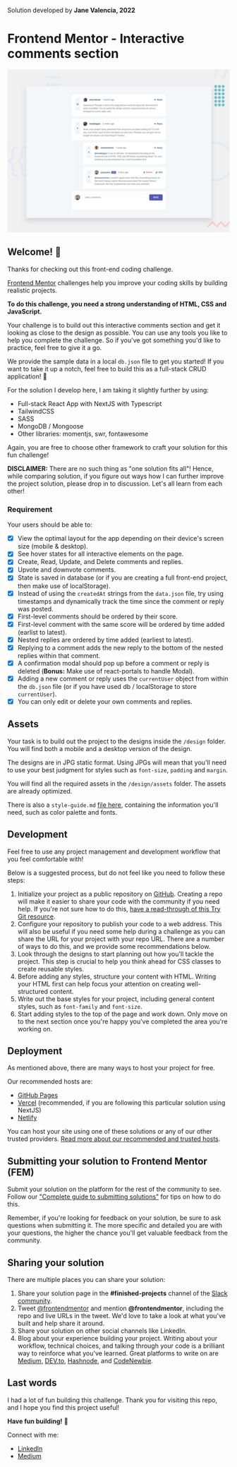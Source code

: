Solution developed by **Jane Valencia, 2022**

# Frontend Mentor - Interactive comments section

![Design preview for the Interactive comments section coding challenge](./design/desktop-preview.jpg)

## Welcome! 👋

Thanks for checking out this front-end coding challenge.

[Frontend Mentor](https://www.frontendmentor.io) challenges help you improve your coding skills by building realistic projects.

**To do this challenge, you need a strong understanding of HTML, CSS and JavaScript.**

Your challenge is to build out this interactive comments section and get it looking as close to the design as possible. You can use any tools you like to help you complete the challenge. So if you've got something you'd like to practice, feel free to give it a go.

We provide the sample data in a local `db.json` file to get you started! If you want to take it up a notch, feel free to build this as a full-stack CRUD application! 🚀

For the solution I develop here, I am taking it slightly further by using:
- Full-stack React App with NextJS with Typescript
- TailwindCSS
- SASS
- MongoDB / Mongoose
- Other libraries: momentjs, swr, fontawesome

Again, you are free to choose other framework to craft your solution for this fun challenge!

**DISCLAIMER:** There are no such thing as "one solution fits all"! Hence, while comparing solution, if you figure out ways how I can further improve the project solution, please drop in to discussion. Let's all learn from each other!

### Requirement

Your users should be able to:

- [x] View the optimal layout for the app depending on their device's screen size (mobile & desktop).
- [x] See hover states for all interactive elements on the page.
- [x] Create, Read, Update, and Delete comments and replies.
- [x] Upvote and downvote comments.
- [x] State is saved in database (or if you are creating a full front-end project, then make use of localStorage).
- [x] Instead of using the `createdAt` strings from the `data.json` file, try using timestamps and dynamically track the time since the comment or reply was posted.
- [x] First-level comments should be ordered by their score.
- [x] First-level comment with the same score will be ordered by time added (earlist to latest).
- [x] Nested replies are ordered by time added (earliest to latest).
- [x] Replying to a comment adds the new reply to the bottom of the nested replies within that comment.
- [x] A confirmation modal should pop up before a comment or reply is deleted (**Bonus:** Make use of react-portals to handle Modal).
- [x] Adding a new comment or reply uses the `currentUser` object from within the `db.json` file (or if you have used db / localStorage to store `currentUser`).
- [x] You can only edit or delete your own comments and replies.

## Assets

Your task is to build out the project to the designs inside the `/design` folder. You will find both a mobile and a desktop version of the design. 

The designs are in JPG static format. Using JPGs will mean that you'll need to use your best judgment for styles such as `font-size`, `padding` and `margin`. 

You will find all the required assets in the `/design/assets` folder. The assets are already optimized.

There is also a `style-guide.md` [file here](https://github.com/janevalencia/fem-comments/blob/staging/style-guide.md), containing the information you'll need, such as color palette and fonts.

## Development

Feel free to use any project management and development workflow that you feel comfortable with! 

Below is a suggested process, but do not feel like you need to follow these steps:

1. Initialize your project as a public repository on [GitHub](https://github.com/). Creating a repo will make it easier to share your code with the community if you need help. If you're not sure how to do this, [have a read-through of this Try Git resource](https://try.github.io/).
2. Configure your repository to publish your code to a web address. This will also be useful if you need some help during a challenge as you can share the URL for your project with your repo URL. There are a number of ways to do this, and we provide some recommendations below.
3. Look through the designs to start planning out how you'll tackle the project. This step is crucial to help you think ahead for CSS classes to create reusable styles.
4. Before adding any styles, structure your content with HTML. Writing your HTML first can help focus your attention on creating well-structured content.
5. Write out the base styles for your project, including general content styles, such as `font-family` and `font-size`.
6. Start adding styles to the top of the page and work down. Only move on to the next section once you're happy you've completed the area you're working on.

## Deployment

As mentioned above, there are many ways to host your project for free. 

Our recommended hosts are:

- [GitHub Pages](https://pages.github.com/)
- [Vercel](https://vercel.com/) (recommended, if you are following this particular solution using NextJS)
- [Netlify](https://www.netlify.com/)

You can host your site using one of these solutions or any of our other trusted providers. [Read more about our recommended and trusted hosts](https://medium.com/frontend-mentor/frontend-mentor-trusted-hosting-providers-bf000dfebe).

## Submitting your solution to Frontend Mentor (FEM)

Submit your solution on the platform for the rest of the community to see. Follow our ["Complete guide to submitting solutions"](https://medium.com/frontend-mentor/a-complete-guide-to-submitting-solutions-on-frontend-mentor-ac6384162248) for tips on how to do this. 

Remember, if you're looking for feedback on your solution, be sure to ask questions when submitting it. The more specific and detailed you are with your questions, the higher the chance you'll get valuable feedback from the community.

## Sharing your solution

There are multiple places you can share your solution:

1. Share your solution page in the **#finished-projects** channel of the [Slack community](https://www.frontendmentor.io/slack). 
2. Tweet [@frontendmentor](https://twitter.com/frontendmentor) and mention **@frontendmentor**, including the repo and live URLs in the tweet. We'd love to take a look at what you've built and help share it around.
3. Share your solution on other social channels like LinkedIn.
4. Blog about your experience building your project. Writing about your workflow, technical choices, and talking through your code is a brilliant way to reinforce what you've learned. Great platforms to write on are [Medium](https://medium.com), [DEV.to](https://dev.to/), [Hashnode](https://hashnode.com/), and [CodeNewbie](https://community.codenewbie.org/).

## Last words
I had a lot of fun building this challenge. Thank you for visiting this repo, and I hope you find this project useful! 

**Have fun building!** 🚀

Connect with me:

- [LinkedIn](https://www.linkedin.com/in/janevalencia/)
- [Medium](https://medium.com/@janevalencia)
